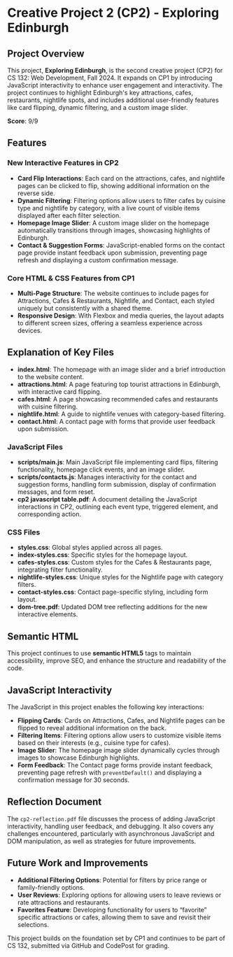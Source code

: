 # Creative Project 2 (CP2) - Exploring Edinburgh

## Project Overview
This project, **Exploring Edinburgh**, is the second creative project (CP2) for CS 132: Web Development, Fall 2024. It expands on CP1 by introducing JavaScript interactivity to enhance user engagement and interactivity. The project continues to highlight Edinburgh's key attractions, cafes, restaurants, nightlife spots, and includes additional user-friendly features like card flipping, dynamic filtering, and a custom image slider.

**Score**: 9/9

## Features
### New Interactive Features in CP2
- **Card Flip Interactions**: Each card on the attractions, cafes, and nightlife pages can be clicked to flip, showing additional information on the reverse side.
- **Dynamic Filtering**: Filtering options allow users to filter cafes by cuisine type and nightlife by category, with a live count of visible items displayed after each filter selection.
- **Homepage Image Slider**: A custom image slider on the homepage automatically transitions through images, showcasing highlights of Edinburgh.
- **Contact & Suggestion Forms**: JavaScript-enabled forms on the contact page provide instant feedback upon submission, preventing page refresh and displaying a custom confirmation message.

### Core HTML & CSS Features from CP1
- **Multi-Page Structure**: The website continues to include pages for Attractions, Cafes & Restaurants, Nightlife, and Contact, each styled uniquely but consistently with a shared theme.
- **Responsive Design**: With Flexbox and media queries, the layout adapts to different screen sizes, offering a seamless experience across devices.

## Explanation of Key Files
- **index.html**: The homepage with an image slider and a brief introduction to the website content.
- **attractions.html**: A page featuring top tourist attractions in Edinburgh, with interactive card flipping.
- **cafes.html**: A page showcasing recommended cafes and restaurants with cuisine filtering.
- **nightlife.html**: A guide to nightlife venues with category-based filtering.
- **contact.html**: A contact page with forms that provide user feedback upon submission.
  
### JavaScript Files
- **scripts/main.js**: Main JavaScript file implementing card flips, filtering functionality, homepage click events, and an image slider.
- **scripts/contacts.js**: Manages interactivity for the contact and suggestion forms, handling form submission, display of confirmation messages, and form reset.
- **cp2 javascript table.pdf**: A document detailing the JavaScript interactions in CP2, outlining each event type, triggered element, and corresponding action.


### CSS Files
- **styles.css**: Global styles applied across all pages.
- **index-styles.css**: Specific styles for the homepage layout.
- **cafes-styles.css**: Custom styles for the Cafes & Restaurants page, integrating filter functionality.
- **nightlife-styles.css**: Unique styles for the Nightlife page with category filters.
- **contact-styles.css**: Contact page-specific styling, including form layout.
- **dom-tree.pdf**: Updated DOM tree reflecting additions for the new interactive elements.

## Semantic HTML
This project continues to use **semantic HTML5** tags to maintain accessibility, improve SEO, and enhance the structure and readability of the code.

## JavaScript Interactivity
The JavaScript in this project enables the following key interactions:
- **Flipping Cards**: Cards on Attractions, Cafes, and Nightlife pages can be flipped to reveal additional information on the back.
- **Filtering Items**: Filtering options allow users to customize visible items based on their interests (e.g., cuisine type for cafes).
- **Image Slider**: The homepage image slider dynamically cycles through images to showcase Edinburgh highlights.
- **Form Feedback**: The Contact page forms provide instant feedback, preventing page refresh with `preventDefault()` and displaying a confirmation message for 30 seconds.

## Reflection Document
The `cp2-reflection.pdf` file discusses the process of adding JavaScript interactivity, handling user feedback, and debugging. It also covers any challenges encountered, particularly with asynchronous JavaScript and DOM manipulation, as well as strategies for future improvements.

## Future Work and Improvements
- **Additional Filtering Options**: Potential for filters by price range or family-friendly options.
- **User Reviews**: Exploring options for allowing users to leave reviews or rate attractions and restaurants.
- **Favorites Feature**: Developing functionality for users to “favorite” specific attractions or cafes, allowing them to save and revisit their selections.

This project builds on the foundation set by CP1 and continues to be part of CS 132, submitted via GitHub and CodePost for grading.
